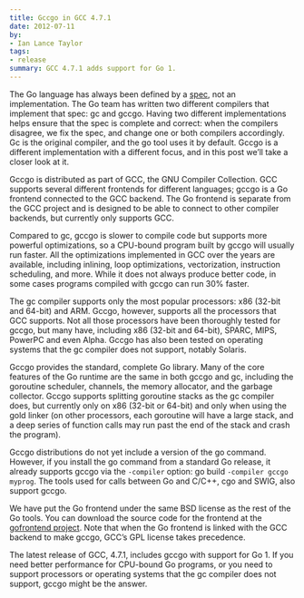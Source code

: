 ```yaml
---
title: Gccgo in GCC 4.7.1
date: 2012-07-11
by:
- Ian Lance Taylor
tags:
- release
summary: GCC 4.7.1 adds support for Go 1.
---
```



The Go language has always been defined by a [spec](/ref/spec),
not an implementation.
The Go team has written two different compilers that implement that spec: gc and gccgo.
Having two different implementations helps ensure that the spec is complete and correct:
when the compilers disagree, we fix the spec,
and change one or both compilers accordingly.
Gc is the original compiler, and the go tool uses it by default.
Gccgo is a different implementation with a different focus,
and in this post we’ll take a closer look at it.

Gccgo is distributed as part of GCC, the GNU Compiler Collection.
GCC supports several different frontends for different languages;
gccgo is a Go frontend connected to the GCC backend.
The Go frontend is separate from the GCC project and is designed to be able
to connect to other compiler backends,
but currently only supports GCC.

Compared to gc, gccgo is slower to compile code but supports more powerful optimizations,
so a CPU-bound program built by gccgo will usually run faster.
All the optimizations implemented in GCC over the years are available,
including inlining, loop optimizations, vectorization,
instruction scheduling, and more.
While it does not always produce better code,
in some cases programs compiled with gccgo can run 30% faster.

The gc compiler supports only the most popular processors:
x86 (32-bit and 64-bit) and ARM.
Gccgo, however, supports all the processors that GCC supports.
Not all those processors have been thoroughly tested for gccgo,
but many have, including x86 (32-bit and 64-bit),
SPARC, MIPS, PowerPC and even Alpha.
Gccgo has also been tested on operating systems that the gc compiler does
not support, notably Solaris.

Gccgo provides the standard, complete Go library.
Many of the core features of the Go runtime are the same in both gccgo and gc,
including the goroutine scheduler, channels,
the memory allocator, and the garbage collector.
Gccgo supports splitting goroutine stacks as the gc compiler does,
but currently only on x86 (32-bit or 64-bit) and only when using the gold
linker (on other processors,
each goroutine will have a large stack, and a deep series of function calls
may run past the end of the stack and crash the program).

Gccgo distributions do not yet include a version of the go command.
However, if you install the go command from a standard Go release,
it already supports gccgo via the `-compiler` option:
go build `-compiler gccgo myprog`.
The tools used for calls between Go and C/C++,
cgo and SWIG, also support gccgo.

We have put the Go frontend under the same BSD license as the rest of the Go
tools.  You can download the source code for the frontend at the
[gofrontend project](https://github.com/golang/gofrontend).
Note that when the Go frontend is linked with the GCC backend to make gccgo,
GCC’s GPL license takes precedence.

The latest release of GCC, 4.7.1, includes gccgo with support for Go 1.
If you need better performance for CPU-bound Go programs,
or you need to support processors or operating systems that the gc compiler does not support,
gccgo might be the answer.
